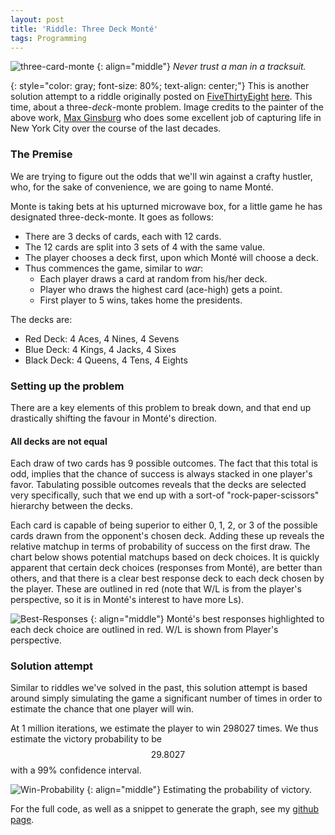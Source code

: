 ```yaml
---
layout: post
title: 'Riddle: Three Deck Monté'
tags: Programming
---
```



![three-card-monte](https://i.imgur.com/37bNTq2.jpg)
{: align="middle"}
*Never trust a man in a tracksuit.*

{: style="color: gray; font-size: 80%; text-align: center;"}
This is another solution attempt to a riddle originally posted on [FiveThirtyEight](https://FiveThirtyEight.com) [here](https://fivethirtyeight.com/features/can-you-escape-a-maze-without-walls/). This time, about a three-*deck*-monte problem. Image credits to the painter of the above work, [Max Ginsburg](http://www.maxginsburg.com/) who does some excellent job of capturing life in New York City over the course of the last decades.

### The Premise

We are trying to figure out the odds that we'll win against a crafty hustler, who, for the sake of convenience, we are going to name Monté.

Monte is taking bets at his upturned microwave box, for a little game he has designated three-deck-monte. It goes as follows:

- There are 3 decks of cards, each with 12 cards.
- The 12 cards are split into 3 sets of 4 with the same value.
- The player chooses a deck first, upon which Monté will choose a deck.
- Thus commences the game, similar to *war*:
  - Each player draws a card at random from his/her deck.
  - Player who draws the highest card (ace-high) gets a point.
  - First player to 5 wins, takes home the presidents.


The decks are:

- Red Deck: 4 Aces, 4 Nines, 4 Sevens
- Blue Deck: 4 Kings, 4 Jacks, 4 Sixes
- Black Deck: 4 Queens, 4 Tens, 4 Eights


### Setting up the problem

There are a key elements of this problem to break down, and that end up drastically shifting the favour in Monté's direction.

#### All decks are not equal

Each draw of two cards has 9 possible outcomes. The fact that this total is odd, implies that the chance of success is always stacked in one player's favor.
Tabulating possible outcomes reveals that the decks are selected very specifically, such that we end up with a sort-of  "rock-paper-scissors" hierarchy between the decks.

Each card is capable of being superior to either 0, 1, 2, or 3 of the possible cards drawn from the opponent's chosen deck. Adding these up reveals the relative matchup in terms of probability of success on the first draw. The chart below shows potential matchups based on deck choices. It is quickly apparent that certain deck choices (responses from Monté), are better than others, and that there is a clear best response deck to each deck chosen by the player. These are outlined in red (note that W/L is from the player's perspective, so it is in Monté's interest to have more Ls).

![Best-Responses](https://i.imgur.com/wrCC2B6.png)
{: align="middle"}
Monté's best responses highlighted to each deck choice are outlined in red. W/L is shown from Player's perspective.




### Solution attempt

Similar to riddles we've solved in the past, this solution attempt is based around simply simulating the game a significant number of times in order to estimate the chance that one player will win.

At 1 million iterations, we estimate the player to win 298027 times. We thus estimate the victory probability to be $$29.8027% \pm 0.00118$$  with a 99% confidence interval.

![Win-Probability](https://i.imgur.com/t0skFB5.png)
{: align="middle"}
Estimating the probability of victory.



For the full code, as well as a snippet to generate the graph, see my [github page](https://github.com/denzilly/riddles).
